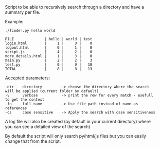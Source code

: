 Script to be able to recursively search through a directory and have a summary per file.

Example:
```
./finder.py hello world

FILE              | hello | world | test
login.html        |     1 |     0 |    0
logout.html       |     0 |     1 |    0
script.js         |     4 |     2 |    0
more_details.html |     1 |     3 |    0
main.py           |     2 |     2 |    3
test.py           |     0 |     0 |   10
TOTAL             |     8 |     8 |   13

```

Accepted parameters:
```
-dir    directory         -> choose the directory where the search will be applied (current folder by default)
-v      verbose           -> print the row for every match - usefull to get the context
-fn     full name         -> Use file path instead of name as references
-cs     case sensitive    -> Apply the search with case sensitiveness
```

A log file will also be created (by default in your current directory) where you can see a detailed view of the search)

By default the script will only search py/html/js files but you can easily change that from the script.
